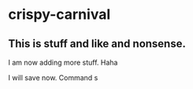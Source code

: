# crispy-carnival

## This is stuff and like and nonsense.

I am now adding more stuff. Haha

I will save now. Command s